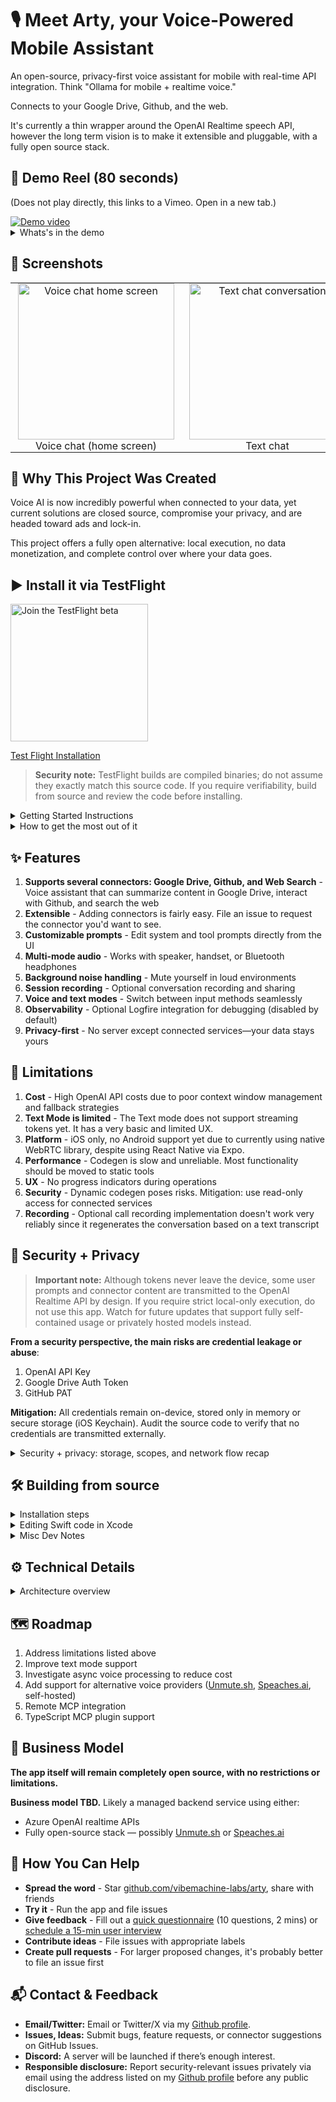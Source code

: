 # 🎙️ Meet Arty, your Voice-Powered Mobile Assistant

An open-source, privacy-first voice assistant for mobile with real-time API integration. Think "Ollama for mobile + realtime voice."

Connects to your Google Drive, Github, and the web. 

It's currently a thin wrapper around the OpenAI Realtime speech API, however the long term vision is to make it extensible and pluggable, with a fully open source stack.

## 🎥 Demo Reel (80 seconds)

(Does not play directly, this links to a Vimeo.  Open in a new tab.)

<a href="https://vimeo.com/manage/videos/1127547235" target="_blank">
  <img src="https://github.com/user-attachments/assets/3d0f9b19-54dc-45c2-888b-223e05fb46f4" alt="Demo video">
</a>

<details>
  <summary>Whats's in the demo</summary>

  1. Navigate Google Drive via voice: "Find all files with the name vibemachine in it"
  2. Have the app summarize contents of a document in Google Drive: "Summarize the contents of the vibemachine design doc"
  3. File a Github issue: "Create a new issue to update design doc" 
  4. Show phone with github issue actually filed.

</details>

## 📱 Screenshots

<table style="border-collapse:collapse; border-spacing:0; border:none; margin:0 auto;">
  <tr>
    <td align="center" style="border:none; padding:0 12px;">
      <img width="250" alt="Voice chat home screen" src="https://github.com/user-attachments/assets/71eafec2-8979-4455-9852-29e9ef0d0335" />
      <div>Voice chat (home screen)</div>
    </td>
    <td align="center" style="border:none; padding:0 12px;">
      <img width="250" alt="Text chat conversation" src="https://github.com/user-attachments/assets/c2c390a5-2a40-46b5-a29d-a243be0886b3" />
      <div>Text chat</div>
    </td>
    <td align="center" style="border:none; padding:0 12px;">
      <img width="250" alt="Configure connectors screen" src="https://github.com/user-attachments/assets/a9406767-d6fa-4284-a813-1e029ad1b345" />
      <div>Configure connectors</div>
    </td>
  </tr>
</table>

## 🎯 Why This Project Was Created

Voice AI is now incredibly powerful when connected to your data, yet current solutions are closed source, compromise your privacy, and are headed toward ads and lock-in.

This project offers a fully open alternative: local execution, no data monetization, and complete control over where your data goes.

## ▶️ Install it via TestFlight

[<img src="https://github.com/user-attachments/assets/8d82e676-b913-45a5-91e4-f37e1df99e97" alt="Join the TestFlight beta" width="220" />](https://testflight.apple.com/join/DyK83gVd)

[Test Flight Installation](https://testflight.apple.com/join/DyK83gVd)

> **Security note:** TestFlight builds are compiled binaries; do not assume they exactly match this source code. If you require verifiability, build from source and review the code before installing.

<details>
  <summary>Getting Started Instructions</summary>

<ol>
  <li>
    <strong>Create a new OpenAI API key.</strong> Grant the minimum realtime permissions shown below: (Models read, Model capabilities write)
    <div><img width="250" alt="OpenAI key scopes step 1" src="https://github.com/user-attachments/assets/6edf15d0-6890-4134-86d8-699423deb051" /></div>
  </li>
  <li>
    <strong>Grant access to Responses API.</strong> 
    <div><img width="250" alt="OpenAI key scopes step 2" src="https://github.com/user-attachments/assets/17edde61-f245-40e4-94cf-357ee19e5b26" /></div>
  </li>
  <li>
    <strong>Paste the key into the onboarding wizard and tap Next.</strong>
    <div><img width="250" alt="Onboarding wizard OpenAI key entry" src="https://github.com/user-attachments/assets/96aee5ed-36f4-467e-b401-45bb5adf5dd7" /></div>
  </li>
  <li>
    <strong>Connect Google Drive so Arty can see your files.</strong> OAuth tokens stay on-device. See
    <a href="#-security--privacy">Security + Privacy</a> for details.
    <div><img width="250" alt="Google Drive permission prompt" src="https://github.com/user-attachments/assets/15e14c92-7e4a-49be-b0ac-197bf5c060fd" /></div>
  </li>
  <li>
    <strong>Choose the Google account you want to use.</strong>
    <div><img width="250" alt="Google account selection" src="https://github.com/user-attachments/assets/a1b101df-c398-479d-aaa3-3e211229cc5a" /></div>
  </li>
  <li>
    <strong>Tap “Hide Advanced” and then “Go to vibemachine (unsafe).”</strong>
    <div><img width="250" alt="Google Drive advanced warning" src="https://github.com/user-attachments/assets/d4df2ff5-d0de-474d-88f9-da684678ba0d" /></div>
  </li>
  <li>
    <strong>Review the OAuth scopes that Arty is requesting.</strong>
    <div><img width="250" alt="Google Drive scopes" src="https://github.com/user-attachments/assets/519bc402-edbf-4853-a29f-d955380bcf52" /></div>
  </li>
  <li>
    <strong>Confirm the connection.</strong> You should see a success screen when Drive is linked.
    <div><img width="250" alt="Google Drive connected confirmation" src="https://github.com/user-attachments/assets/54f1d949-2c23-4ff5-bf1d-5ec8845de9d1" /></div>
  </li>
  <li>
    <strong>Optional: Provide your own Google Drive Client ID for extra control.</strong>
    <div><img width="250" alt="Custom Google Drive client ID" src="https://github.com/user-attachments/assets/364bd8ab-54ca-4e7e-b9b1-6b725773c019" /></div>
  </li>
  <li>
    <strong>Finish the onboarding wizard.</strong>
    <div><img width="250" alt="Onboarding completion screen" src="https://github.com/user-attachments/assets/f05a65b9-7154-4f79-952c-9a71a969ffee" /></div>
  </li>
  <li>
    <strong>Start chatting with Arty.</strong>
    <div><img width="250" alt="Voice chat home screen" src="https://github.com/user-attachments/assets/590ab28c-9609-4486-a132-5e3344e2d5d7" /></div>
  </li>
</ol>

</details>

<details>
  <summary>How to get the most out of it</summary>

- Connect your GitHub account: open the Hamburger Menu → Configure Connectors → GitHub and add a Personal Access Token. When creating the PAT, the recommended scopes are <code>gist</code>, <code>read:org</code>, and <code>repo</code>.
- Personalize Arty: adjust the system prompt, voice, VAD mode, and tool configuration from the Advanced settings sheets to match your workflow.

</details>

## ✨ Features

1. **Supports several connectors: Google Drive, Github, and Web Search** - Voice assistant that can summarize content in Google Drive, interact with Github, and search the web
3. **Extensible** - Adding connectors is fairly easy.  File an issue to request the connector you'd want to see.
4. **Customizable prompts** - Edit system and tool prompts directly from the UI
5. **Multi-mode audio** - Works with speaker, handset, or Bluetooth headphones
6. **Background noise handling** - Mute yourself in loud environments
7. **Session recording** - Optional conversation recording and sharing
8. **Voice and text modes** - Switch between input methods seamlessly
9. **Observability** - Optional Logfire integration for debugging (disabled by default)
10. **Privacy-first** - No server except connected services—your data stays yours


## 🚧 Limitations

1. **Cost** - High OpenAI API costs due to poor context window management and fallback strategies
1. **Text Mode is limited** - The Text mode does not support streaming tokens yet.  It has a very basic and limited UX.
1. **Platform** - iOS only, no Android support yet due to currently using native WebRTC library, despite using React Native via Expo.  
1. **Performance** - Codegen is slow and unreliable. Most functionality should be moved to static tools
1. **UX** - No progress indicators during operations
1. **Security** - Dynamic codegen poses risks. Mitigation: use read-only access for connected services
1. **Recording** - Optional call recording implementation doesn't work very reliably since it regenerates the conversation based on a text transcript

## 🔐 Security + Privacy

> **Important note:** Although tokens never leave the device, some user prompts and connector content are transmitted to the OpenAI Realtime API by design. If you require strict local-only execution, do not use this app. Watch for future updates that support fully self-contained usage or privately hosted models instead.

**From a security perspective, the main risks are credential leakage or abuse**:

1. OpenAI API Key
1. Google Drive Auth Token
1. GitHub PAT

**Mitigation:** All credentials remain on-device, stored only in memory or secure storage (iOS Keychain). Audit the source code to verify that no credentials are transmitted externally.

<details>
  <summary>Security + privacy: storage, scopes, and network flow recap</summary>

- All token storage in memory and secure storage happens in `lib/secure-storage.ts`
- The actual saving/retrieval of tokens is delegated to the Expo library `expo-secure-store`
- Transport security: All outbound requests to OpenAI, Google, GitHub, and Logfire use HTTPS with TLS handled by each provider. This project does not introduce custom proxies or MITM layers.
- Prompt-injection and mis-issuance: The app does not currently detect or prevent malicious model output from executing unexpected write actions. Use read-only scopes wherever possible.
- OAuth tokens and API keys are stored via `expo-secure-store`, which maps to the iOS Keychain using the `kSecAttrAccessibleAfterFirstUnlockThisDeviceOnly` accessibility level. Tokens are never written to plaintext disk.
- Recording is off by default, and conversation transcripts are not saved. Optional recordings remain on-device and rely on standard iOS filesystem encryption.
- No third-party endpoints beyond OpenAI, Google, GitHub, and optional Logfire are contacted at runtime. The app does not embed analytics, crash reporting SDKs, or ad networks.

- The Google Drive OAuth scope used by the default Client ID in the TestFlight build is read-only—it can create or edit files that the app created, but cannot edit or delete files that originated elsewhere. For tighter control, register your own Google Drive app, supply its Client ID, and grant the permissions you deem appropriate.
- When creating a GitHub Personal Access Token, choose scopes based on your comfort level. Enable write scopes (for example, issue creation) explicitly—they are not required for basic usage.
- Assume that connector operations which retrieve file contents may send that content to the LLM for summarization unless you have deliberately disabled that behavior.

Observability logs are disabled by default. Note that these should be automatically scrubbed of API tokens by Logfire itself. Only enable Logfire after you have audited the code and feel comfortable—this is mainly a developer feature and not recommended for casual usage or testing.

Out of scope: This project does not currently defend against (1) on-device compromise, (2) malicious LLM responses executing actions against connected services using delegated tokens, or (3) interception of API traffic by the model provider.

</details>


## 🛠️ Building from source

<details>
  <summary>Installation steps</summary>

### Clone project and install dependencies

```bash
git clone https://github.com/vibemachine-labs/arty.git
cd arty
curl -fsSL https://bun.sh/install | bash
bun install
```

### Patch WebRTC headers

Before you run the app, patch the WebRTC library headers to work around [WebRTC issue #132](https://github.com/stasel/WebRTC/issues/132):

```bash
npm run wizard
```

And choose `1) Patch WebRTC-lib headers`, otherwise when building you will get `'sdk/objc/base/RTCMacros.h' file not found` errors.

> **Note:** Alternatively, pin the WebRTC pod version to 140, which does not have the headers issue.

### Create a Google Drive Client ID

When building from source, you will need to provide your own Google Drive Client ID.  You can decide the permissions you want to give it, as well as whether you want to go through the verification process.

[Google API Instructions](https://support.google.com/cloud/answer/15549257)

For testing, the following oauth scopes are suggested:

1. See and download your google drive files (included by default)
1. See, edit, create, and delete only the specific Google Drive files you use with this app

### Run the app

To run in the iOS simulator:

```bash
bunx expo run:ios
```

⚠️ Audio is flaky on the iOS Simulator.  Using a real device is highly recommended.

To run on a physical device:

```bash
bunx expo run:ios --device
```

</details>

<details>
  <summary>Editing Swift code in Xcode</summary>

### Open Xcode project

To open the project in Xcode:

```bash
xed ios
```

In Xcode, the project appears under **Pods / Development Pods**:

![Xcode Development Pods](https://github.com/user-attachments/assets/bea7ee11-3cd6-4a7a-a620-a273a01ce316)

</details>

<details>
  <summary>Misc Dev Notes</summary>


### Disable onboarding wizard (optional)

For certain testing scenarios, disable the onboarding wizard by editing `app/index.tsx` and commenting out the `useEffect` block that evaluates onboarding status:

```typescript
useEffect(() => {
  let isActive = true;

  const evaluateOnboardingStatus = async () => {
    try {
      const storedKey = await getApiKey();
      const hasStoredKey = typeof storedKey === "string" && storedKey.trim().length > 0;
      if (!isActive) {
        return;
      }
      setOnboardingVisible(!hasStoredKey);
    } catch (error) {
      if (!isActive) {
        return;
      }
      log.warn("Unable to determine onboarding status from secure storage", error);
      setOnboardingVisible(true);
    }
  };

  if (!apiKeyConfigVisible) {
    void evaluateOnboardingStatus();
  }

  return () => {
    isActive = false;
  };
}, [apiKeyConfigVisible, onboardingCheckToken]);
```

### Development notes

- Project bootstrapped with `bunx create-expo-app@latest .`
- Refresh dependencies after pulling new changes: `bunx expo install`
- Install new dependencies: `bunx expo install <package-name>`
- Allow LAN access once: `bunx expo start --lan`

### Run on iOS device via ad hoc distribution

1. Register device: `eas device:create`
2. Scan the generated QR code on the device and install the provisioning profile via Settings.
3. Configure build: `bunx eas build:configure`
4. Build: `eas build --platform ios --profile dev_self_contained`

### Clean build

If pods misbehave, rebuild from scratch:

```bash
bunx expo prebuild --clean --platform ios
bunx expo run:ios
```

</details>


## ⚙️ Technical Details

<details>
  <summary>Architecture overview</summary>

### Native Swift WebRTC Client

React Native WebRTC libraries did not support speakerphone mode reliably during prototyping. The native Swift implementation resolves that but adds complexity and postpones Android support.

### Codegen vs Static Tools

Dynamic code generation currently drives connector operations, enabling rapid prototyping. Longer term, the plan is to shift to statically defined tools with codegen as a fallback.

### MCP Support

Not implemented yet because all tools are local. Future versions will add MCP server support via cloud or local tunnel.

### Web Search

GPT-4 web search is a temporary bridge. The roadmap includes integrating a dedicated search API (e.g., Brave Search) using user-provided tokens.

### Voice / Text LLM backend

OpenAI is the only backend today. Adding multiple and self-hosted backends is on the roadmap.

</details>

## 🗺️ Roadmap

1. Address limitations listed above
1. Improve text mode support
1. Investigate async voice processing to reduce cost
1. Add support for alternative voice providers ([Unmute.sh](https://unmute.sh/), [Speaches.ai](https://speaches.ai), self-hosted)
1. Remote MCP integration
1. TypeScript MCP plugin support

## 💼 Business Model

**The app itself will remain completely open source, with no restrictions or limitations.**

**Business model TBD.** Likely a managed backend service using either:

* Azure OpenAI realtime APIs
* Fully open-source stack — possibly [Unmute.sh](https://unmute.sh/) or [Speaches.ai](https://speaches.ai)

## 🤝 How You Can Help

- **Spread the word** - Star [github.com/vibemachine-labs/arty](https://github.com/vibemachine-labs/arty), share with friends
- **Try it** - Run the app and file issues
- **Give feedback** - Fill out a [quick questionnaire](https://tally.so/r/mJNgqK) (10 questions, 2 mins) or [schedule a 15-min user interview](https://cal.com/tleyden/15-min-whenever)
- **Contribute ideas** - File issues with appropriate labels
- **Create pull requests** - For larger proposed changes, it's probably better to file an issue first


## 📬 Contact & Feedback

- **Email/Twitter:** Email or Twitter/X via my [Github profile](https://github.com/tleyden).
- **Issues, Ideas:** Submit bugs, feature requests, or connector suggestions on GitHub Issues.
- **Discord:** A server will be launched if there’s enough interest.
- **Responsible disclosure:** Report security-relevant issues privately via email using the address listed on my [Github profile](https://github.com/tleyden) before any public disclosure.
